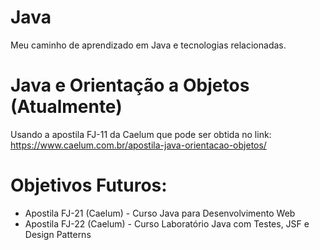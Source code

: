 # Java

  Meu caminho de aprendizado em Java e tecnologias relacionadas.

# Java e Orientação a Objetos (Atualmente)

  Usando a apostila FJ-11 da Caelum que pode ser obtida no link: https://www.caelum.com.br/apostila-java-orientacao-objetos/
  
# Objetivos Futuros:

- Apostila FJ-21 (Caelum) - Curso Java para Desenvolvimento Web
- Apostila FJ-22 (Caelum) - Curso Laboratório Java com Testes, JSF e Design Patterns
